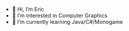 - 👋 Hi, I’m Eric
- 👀 I’m interested in Computer Graphics
- 🌱 I’m currently learning Java/C#/Monogame

<!---
ericreads/ericreads is a ✨ special ✨ repository because its `README.md` (this file) appears on your GitHub profile.
You can click the Preview link to take a look at your changes.
--->

